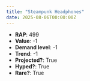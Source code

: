 ```yaml
---
title: "Steampunk Headphones"
date: 2025-08-06T00:00:00Z
---
```

- **RAP**: 499
- **Value**: -1
- **Demand level**: -1
- **Trend**: -1
- **Projected?**: True
- **Hyped?**: True
- **Rare?**: True
